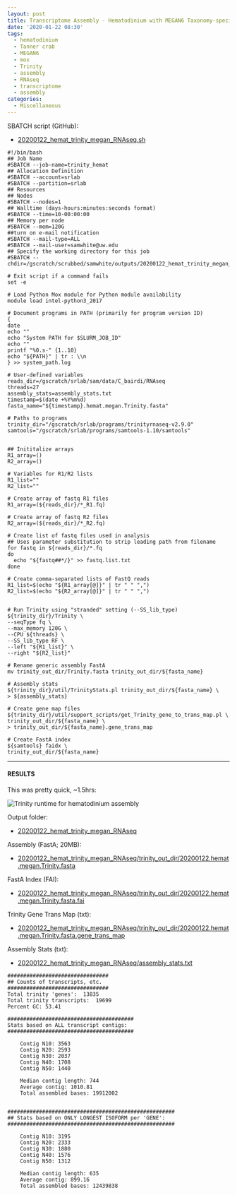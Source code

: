 ```yaml
---
layout: post
title: Transcriptome Assembly - Hematodinium with MEGAN6 Taxonomy-specific Reads with Trinity on Mox
date: '2020-01-22 08:30'
tags:
  - hematodinium
  - Tanner crab
  - MEGAN6
  - mox
  - Trinity
  - assembly
  - RNAseq
  - transcriptome
  - assembly
categories:
  - Miscellaneous
---
```


SBATCH script (GitHub):

- [20200122_hemat_trinity_megan_RNAseq.sh](https://github.com/RobertsLab/sams-notebook/blob/master/sbatch_scripts/20200122_hemat_trinity_megan_RNAseq.sh)

```shell
#!/bin/bash
## Job Name
#SBATCH --job-name=trinity_hemat
## Allocation Definition
#SBATCH --account=srlab
#SBATCH --partition=srlab
## Resources
## Nodes
#SBATCH --nodes=1
## Walltime (days-hours:minutes:seconds format)
#SBATCH --time=10-00:00:00
## Memory per node
#SBATCH --mem=120G
##turn on e-mail notification
#SBATCH --mail-type=ALL
#SBATCH --mail-user=samwhite@uw.edu
## Specify the working directory for this job
#SBATCH --chdir=/gscratch/scrubbed/samwhite/outputs/20200122_hemat_trinity_megan_RNAseq

# Exit script if a command fails
set -e

# Load Python Mox module for Python module availability
module load intel-python3_2017

# Document programs in PATH (primarily for program version ID)
{
date
echo ""
echo "System PATH for $SLURM_JOB_ID"
echo ""
printf "%0.s-" {1..10}
echo "${PATH}" | tr : \\n
} >> system_path.log

# User-defined variables
reads_dir=/gscratch/srlab/sam/data/C_bairdi/RNAseq
threads=27
assembly_stats=assembly_stats.txt
timestamp=$(date +%Y%m%d)
fasta_name="${timestamp}.hemat.megan.Trinity.fasta"

# Paths to programs
trinity_dir="/gscratch/srlab/programs/trinityrnaseq-v2.9.0"
samtools="/gscratch/srlab/programs/samtools-1.10/samtools"


## Inititalize arrays
R1_array=()
R2_array=()

# Variables for R1/R2 lists
R1_list=""
R2_list=""

# Create array of fastq R1 files
R1_array=(${reads_dir}/*_R1.fq)

# Create array of fastq R2 files
R2_array=(${reads_dir}/*_R2.fq)

# Create list of fastq files used in analysis
## Uses parameter substitution to strip leading path from filename
for fastq in ${reads_dir}/*.fq
do
  echo "${fastq##*/}" >> fastq.list.txt
done

# Create comma-separated lists of FastQ reads
R1_list=$(echo "${R1_array[@]}" | tr " " ",")
R2_list=$(echo "${R2_array[@]}" | tr " " ",")


# Run Trinity using "stranded" setting (--SS_lib_type)
${trinity_dir}/Trinity \
--seqType fq \
--max_memory 120G \
--CPU ${threads} \
--SS_lib_type RF \
--left "${R1_list}" \
--right "${R2_list}"

# Rename generic assembly FastA
mv trinity_out_dir/Trinity.fasta trinity_out_dir/${fasta_name}

# Assembly stats
${trinity_dir}/util/TrinityStats.pl trinity_out_dir/${fasta_name} \
> ${assembly_stats}

# Create gene map files
${trinity_dir}/util/support_scripts/get_Trinity_gene_to_trans_map.pl \
trinity_out_dir/${fasta_name} \
> trinity_out_dir/${fasta_name}.gene_trans_map

# Create FastA index
${samtools} faidx \
trinity_out_dir/${fasta_name}
```

---

#### RESULTS

This was pretty quick, ~1.5hrs:

![Trinity runtime for hematodinium assembly](https://github.com/RobertsLab/sams-notebook/blob/master/images/screencaps/20200122_hemat_trinity_megan_RNAseq_runtime.png?raw=true)

Output folder:

- [20200122_hemat_trinity_megan_RNAseq](https://gannet.fish.washington.edu/Atumefaciens/20200122_hemat_trinity_megan_RNAseq/)

Assembly (FastA; 20MB):

- [20200122_hemat_trinity_megan_RNAseq/trinity_out_dir/20200122.hemat.megan.Trinity.fasta](https://gannet.fish.washington.edu/Atumefaciens/20200122_hemat_trinity_megan_RNAseq/trinity_out_dir/20200122.hemat.megan.Trinity.fasta)

FastA Index (FAI):

- [20200122_hemat_trinity_megan_RNAseq/trinity_out_dir/20200122.hemat.megan.Trinity.fasta.fai](https://gannet.fish.washington.edu/Atumefaciens/20200122_hemat_trinity_megan_RNAseq/trinity_out_dir/20200122.hemat.megan.Trinity.fasta.fai)

Trinity Gene Trans Map (txt):

- [20200122_hemat_trinity_megan_RNAseq/trinity_out_dir/20200122.hemat.megan.Trinity.fasta.gene_trans_map](https://gannet.fish.washington.edu/Atumefaciens/20200122_hemat_trinity_megan_RNAseq/trinity_out_dir/20200122.hemat.megan.Trinity.fasta.gene_trans_map)

Assembly Stats (txt):

- [20200122_hemat_trinity_megan_RNAseq/assembly_stats.txt](https://gannet.fish.washington.edu/Atumefaciens/20200122_hemat_trinity_megan_RNAseq/assembly_stats.txt)

```shell
################################
## Counts of transcripts, etc.
################################
Total trinity 'genes':	13835
Total trinity transcripts:	19699
Percent GC: 53.41

########################################
Stats based on ALL transcript contigs:
########################################

	Contig N10: 3563
	Contig N20: 2593
	Contig N30: 2037
	Contig N40: 1708
	Contig N50: 1440

	Median contig length: 744
	Average contig: 1010.81
	Total assembled bases: 19912002


#####################################################
## Stats based on ONLY LONGEST ISOFORM per 'GENE':
#####################################################

	Contig N10: 3195
	Contig N20: 2333
	Contig N30: 1880
	Contig N40: 1576
	Contig N50: 1312

	Median contig length: 635
	Average contig: 899.16
	Total assembled bases: 12439838
```
